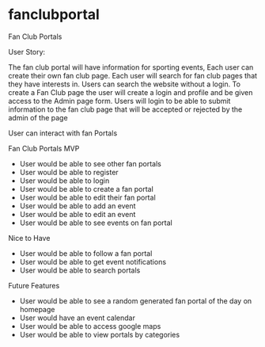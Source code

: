 # fanclubportal

Fan Club Portals

User Story:

The fan club portal will have information for sporting events,
Each user can create their own fan club page. Each user will search for fan club pages that they have interests in.
Users can search the website without a login.
To create a Fan Club page the user will create a login and profile and be given access to the Admin page form.
Users will login to be able to submit information to the fan club page that will be accepted or rejected by the admin of the page


User can interact with fan Portals


Fan Club Portals
MVP
* User would be able to see other fan portals
* User would be able to register
* User would be able to login
* User would be able to create a fan portal
* User would be able to edit their fan portal
* User would be able to add an event
* User would be able to edit an event
* User would be able to see events on fan portal


Nice to Have
* User would be able to follow a fan portal
* User would be able to get event notifications
* User would be able to search portals


Future Features
* User would be able to see a random generated fan portal of the day on homepage
* User would have an event calendar
* User would be able to access google maps
* User would be able to view portals by categories
